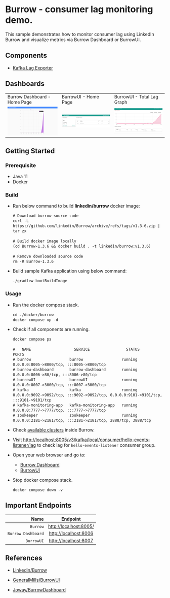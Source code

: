 # Burrow - consumer lag monitoring demo.

This sample demonstrates how to monitor consumer lag using LinkedIn Burrow and visualize metrics via Burrow Dashboard or
BurrowUI.

## Components

* [Kafka Lag Exporter](https://github.com/linkedin/Burrow)

## Dashboards

<table>
  <tr>
  <td>Burrow Dashboard - Home Page</td>
  <td>BurrowUI - Home Page</td>
  <td>BurrowUI - Total Lag Graph</td>
  </tr>
  <tr>
  <td><img src="./../../_docs/img/burrow-dashboard.png" width="250" /></td>
  <td><img src="./../../_docs/img/burrowUI-consumers.png" width="250" /> </td>
  <td><img src="./../../_docs/img/burrowUI-total-graph.png" width="250" /></td>
  </tr>
</table>

## Getting Started

### Prerequisite

* Java 11
* Docker

### Build

* Run below command to build **linkedin/burrow** docker image:
    ```shell
    # Download burrow source code
    curl -L https://github.com/linkedin/Burrow/archive/refs/tags/v1.3.6.zip | tar zx
    
    # Build docker image locally
    (cd Burrow-1.3.6 && docker build . -t linkedin/burrow:v1.3.6)
    
    # Remove downloaded source code
    rm -R Burrow-1.3.6
    ```

* Build sample Kafka application using below command:
  ```shell
  ./gradlew bootBuildImage
  ```

### Usage

* Run the docker compose stack.
  ```shell
  cd ./docker/burrow
  docker compose up -d
  ```

* Check if all components are running.
  ```shell
  docker compose ps
  
  #   NAME                   SERVICE                STATUS              PORTS
  # burrow                 burrow                 running             0.0.0.0:8005->8000/tcp, :::8005->8000/tcp
  # burrow-dashboard       burrow-dashboard       running             0.0.0.0:8006->80/tcp, :::8006->80/tcp
  # burrowUI               burrowUI               running             0.0.0.0:8007->3000/tcp, :::8007->3000/tcp
  # kafka                  kafka                  running             0.0.0.0:9092->9092/tcp, :::9092->9092/tcp, 0.0.0.0:9101->9101/tcp, :::9101->9101/tcp
  # kafka-monitoring-app   kafka-monitoring-app   running             0.0.0.0:7777->7777/tcp, :::7777->7777/tcp
  # zookeeper              zookeeper              running             0.0.0.0:2181->2181/tcp, :::2181->2181/tcp, 2888/tcp, 3888/tcp
  ```

* Check [available clusters](http://localhost:8005/v3/kafka) inside Burrow.

* Visit [http://localhost:8005/v3/kafka/local/consumer/hello-events-listener/lag](http://localhost:8005/v3/kafka/local/consumer/hello-events-listener/lag) to check lag for `hello-events-listener` consumer group.

* Open your web browser and go to:
    * [Burrow Dashboard](http://localhost:8006)
    * [BurrowUI](http://localhost:8007)

* Stop docker compose stack.
  ```shell
  docker compose down -v
  ```

## Important Endpoints

| Name | Endpoint | 
| -------------:|:--------:|
| `Burrow` | [http://localhost:8005/](http://localhost:8005/) |
| `Burrow Dashboard` | [http://localhost:8006](http://localhost:8006) |
| `BurrowUI` | [http://localhost:8007](http://localhost:8007) |

## References

* [Linkedin/Burrow](https://github.com/linkedin/Burrow)
  
* [GeneralMills/BurrowUI](https://github.com/GeneralMills/BurrowUI)
  
* [Joway/BurrowDashboard](https://github.com/joway/burrow-dashboard)